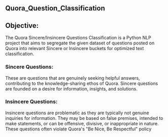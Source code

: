 ## Quora_Question_Classification

## Objective:
The Quora Sincere/Insincere Questions Classification is a Python NLP project that aims to 
segregate the given dataset of questions posted on Quora into relevant Sincere or Insincere buckets 
for optimized text classification.

### Sincere Questions: 
These are questions that are genuinely seeking helpful answers, contributing to 
the knowledge-sharing ethos of Quora. Sincere questions are founded on a desire for information, 
insights, and solutions.

### Insincere Questions: 
Insincere questions are problematic as they are typically not genuine inquiries 
for information. They may be based on false premises, intended to make statements, or can be 
offensive, divisive, or inappropriate in nature. These questions often violate Quora's "Be Nice, Be 
Respectful" policy
